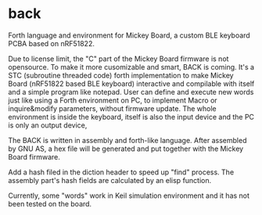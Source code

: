 # back
Forth language and environment for Mickey Board, a custom BLE keyboard PCBA based on nRF51822.

Due to license limit, the "C" part of the Mickey Board firmware is not opensource. To make it more cusomizable and smart, BACK is coming. It's a STC (subroutine threaded code) forth implementation to make Mickey Board (nRF51822 based BLE keyboard) interactive and compilable with itself and a simple program like notepad. User can define and execute new words just like using a Forth environment on PC, to implement Macro or inquire&modify parameters, without firmware update. The whole environment is inside the keyboard, itself is also the input device and the PC is only an output device,

The BACK is written in assembly and forth-like language. After assembled by GNU AS, a hex file will be generated and put together with the Mickey Board firmware.

Add a hash filed in the diction header to speed up "find" process. The assembly part's hash fields are calculated by an elisp function.

Currently, some "words" work in Keil simulation environment and it has not been tested on the board.


